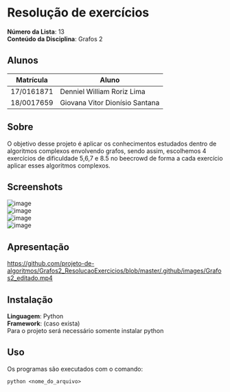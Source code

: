 # Resolução de exercícios

**Número da Lista**: 13<br>
**Conteúdo da Disciplina**: Grafos 2<br>

## Alunos
|Matrícula | Aluno |
| -- | -- |
| 17/0161871  |  Denniel William Roriz Lima |
| 18/0017659  |  Giovana Vitor Dionísio Santana |

## Sobre 
O objetivo desse projeto é aplicar os conhecimentos estudados dentro de algoritmos complexos envolvendo grafos, sendo assim, escolhemos 4 exercícios de dificuldade 5,6,7 e 8.5 no beecrowd de forma a cada exercício aplicar esses algoritmos complexos.

## Screenshots

![image](https://user-images.githubusercontent.com/54074370/205516512-da296201-2649-4349-80b7-5c0914fb3ac9.png)  
![image](https://user-images.githubusercontent.com/54074370/205516527-fa760df5-fae6-401e-9456-95c213ad0558.png)  
![image](https://user-images.githubusercontent.com/54074370/205516560-be5ca656-d75e-44fe-840b-381a77e78c07.png)  
![image](https://user-images.githubusercontent.com/54074370/205516572-646a7612-927e-4e2b-b414-a8ba42c393da.png)  

## Apresentação
https://github.com/projeto-de-algoritmos/Grafos2_ResolucaoExercicios/blob/master/.github/images/Grafos2_editado.mp4

## Instalação 
**Linguagem**: Python<br>
**Framework**: (caso exista)<br>
Para o projeto será necessário somente instalar python

## Uso 
Os programas são executados com o comando:
```
python <nome_do_arquivo>
```




